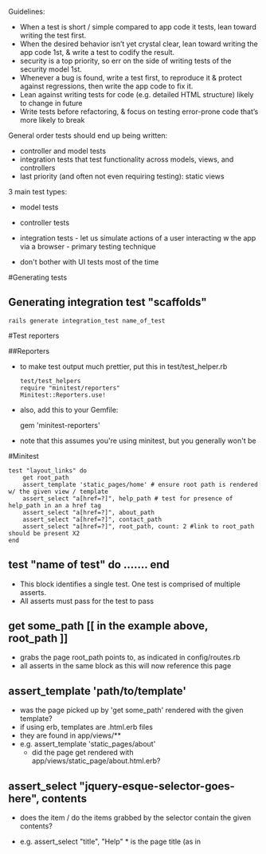Guidelines:
*   When a test is short / simple compared to app code it tests, lean toward writing the test first.
*   When the desired behavior isn’t yet crystal clear, lean toward writing the app code 1st, &
		write a test to codify the result.
*   security is a top priority, so err on the side of writing tests of the security model 1st.
*   Whenever a bug is found, write a test first, to reproduce it & protect against regressions, then
		write the app code to fix it.
*   Lean against writing tests for code (e.g. detailed HTML structure) likely to change in future
*   Write tests before refactoring, & focus on testing error-prone code that’s more likely to break

General order tests should end up being written:
*  controller and model tests
*  integration tests that test functionality across models, views, and controllers
*  last priority (and often not even requiring testing): static views

3 main test types:
*   model tests
*   controller tests
*   integration tests		-   let us simulate actions of a user interacting w the app via a browser
														-   primary testing technique

*   don't bother with UI tests most of the time

#Generating tests
## Generating integration test "scaffolds"

    rails generate integration_test name_of_test



#Test reporters

##Reporters
*   to make test output much prettier, put this in test/test_helper.rb

		test/test_helpers
		require "minitest/reporters"
		Minitest::Reporters.use!

*   also, add this to your Gemfile:

	  gem 'minitest-reporters'

*   note that this assumes you're using minitest, but you generally won't be




#Minitest

	test "layout_links" do
		get root_path
		assert_template 'static_pages/home' # ensure root path is rendered w/ the given view / template
		assert_select "a[href=?]", help_path # test for presence of help_path in an a href tag
		assert_select "a[href=?]", about_path
		assert_select "a[href=?]", contact_path
		assert_select "a[href=?]", root_path, count: 2 #link to root_path should be present X2 
	end

## test "name of test" do ....... end
*   This block identifies a single test. One test is comprised of multiple asserts.
*   All asserts must pass for the test to pass

## get some_path		[[ in the example above, root_path ]]
*   grabs the page root_path points to, as indicated in config/routes.rb
*   all asserts in the same block as this will now reference this page

## assert_template 'path/to/template'
*   was the page picked up by 'get some_path' rendered with the given template?
*   if using erb, templates are .html.erb files
*   they are found in app/views/**
*   e.g. assert_template 'static_pages/about'
    *   did the page get rendered with app/views/static_page/about.html.erb? 

## assert_select "jquery-esque-selector-goes-here", contents
*   does the item / do the items grabbed by the selector contain the given contents?
*   e.g. assert_select "title", "Help"
			*   is the page title (as in <title>) displaying the text "Help"? 

*   NOTE: assert_select is powerful and does a lot more than this
*   assert_select examples:

        assert_select "div"	<div>foobar</div>
        assert_select "div", "foobar"	<div>foobar</div>
        assert_select "div.nav"	<div class="nav">foobar</div>
        assert_select "div#profile"	<div id="profile">foobar</div>
        assert_select "div[name=yo]"	<div name="yo">hey</div>
        assert_select "a[href=?]", ’/’, count: 1	<a href="/">foo</a>
        assert_select "a[href=?]", ’/’, text: "foo"	<a href="/">foo</a>
